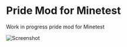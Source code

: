 # Pride Mod for Minetest

Work in progress pride mod for Minetest

![Screenshot]([https://github.com/fredisoneblockworld/pride_minetest_mod/blob/main/screenshot.png])

